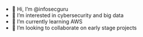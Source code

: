 - 👋 Hi, I’m @infosecguru
- 👀 I’m interested in cybersecurity and big data
- 🌱 I’m currently learning AWS
- 💞️ I’m looking to collaborate on early stage projects

<!---
infosecguru/infosecguru is a ✨ special ✨ repository because its `README.md` (this file) appears on your GitHub profile.
You can click the Preview link to take a look at your changes.
--->
